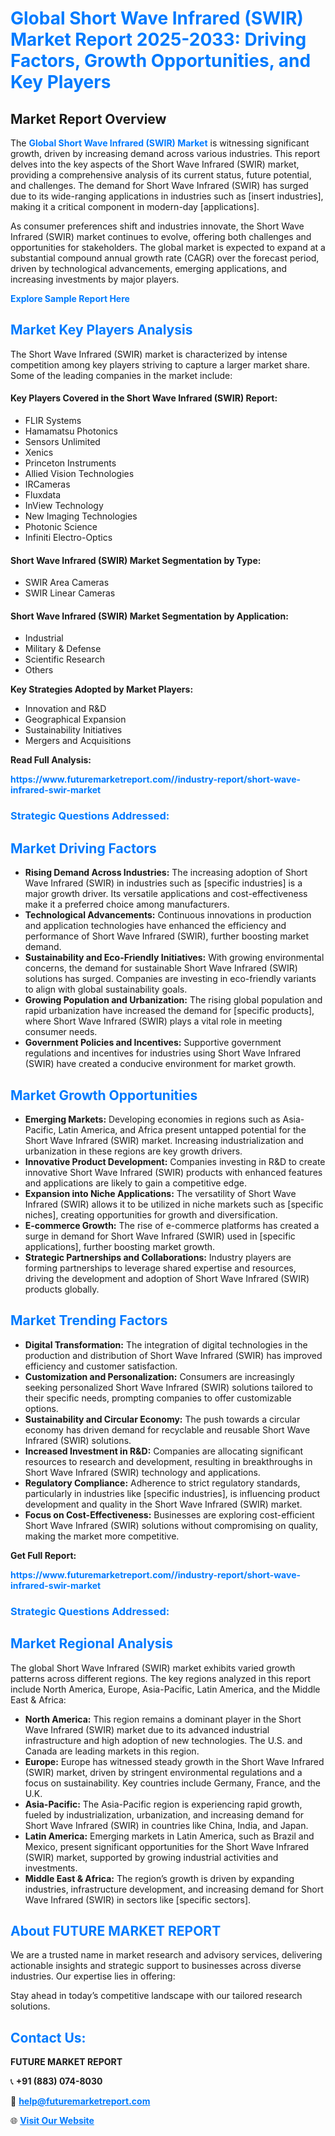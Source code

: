 <h1 style="color: #007BFF;">Global Short Wave Infrared (SWIR) Market Report 2025-2033: Driving Factors, Growth Opportunities, and Key Players</h1>

<section id="overview">
<h2>Market Report Overview</h2>
<p>The <a href="https://www.futuremarketreport.com//industry-report/short-wave-infrared-swir-market" style="color: #007BFF; text-decoration: none;"><strong>Global Short Wave Infrared (SWIR) Market</strong></a> is witnessing significant growth, driven by increasing demand across various industries. This report delves into the key aspects of the Short Wave Infrared (SWIR) market, providing a comprehensive analysis of its current status, future potential, and challenges. The demand for Short Wave Infrared (SWIR) has surged due to its wide-ranging applications in industries such as [insert industries], making it a critical component in modern-day [applications].</p>
<p>As consumer preferences shift and industries innovate, the Short Wave Infrared (SWIR) market continues to evolve, offering both challenges and opportunities for stakeholders. The global market is expected to expand at a substantial compound annual growth rate (CAGR) over the forecast period, driven by technological advancements, emerging applications, and increasing investments by major players.</p>
</section>

<section id="overview">
<p><a href="https://www.futuremarketreport.com//request-sample/reportId=55084" style="color: #007BFF; text-decoration: none;"><strong>Explore Sample Report Here</strong></a></p>
</section>

<section id="key-players">
<h2 style="color: #007BFF;">Market Key Players Analysis</h2>
<p>The Short Wave Infrared (SWIR) market is characterized by intense competition among key players striving to capture a larger market share. Some of the leading companies in the market include:</p>
<h4>Key Players Covered in the Short Wave Infrared (SWIR) Report:</h4>
<ul><li>FLIR Systems</li><li>Hamamatsu Photonics</li><li>Sensors Unlimited</li><li>Xenics</li><li>Princeton Instruments</li><li>Allied Vision Technologies</li><li>IRCameras</li><li>Fluxdata</li><li>InView Technology</li><li>New Imaging Technologies</li><li>Photonic Science</li><li>Infiniti Electro-Optics</li></ul>
<h4>Short Wave Infrared (SWIR) Market Segmentation by Type:</h4>
<ul><li>SWIR Area Cameras</li><li>SWIR Linear Cameras</li></ul>

<h4>Short Wave Infrared (SWIR) Market Segmentation by Application:</h4>
<ul><li>Industrial</li><li>Military &amp; Defense</li><li>Scientific Research</li><li>Others</li></ul>
<p><strong>Key Strategies Adopted by Market Players:</strong></p>
<ul>
<li>Innovation and R&D</li>
<li>Geographical Expansion</li>
<li>Sustainability Initiatives</li>
<li>Mergers and Acquisitions</li>
</ul>
</section>

<section>
<p><strong>Read Full Analysis: </strong></p><a href="https://www.futuremarketreport.com//industry-report/short-wave-infrared-swir-market" style="color: #007BFF; text-decoration: none;"><strong>https://www.futuremarketreport.com//industry-report/short-wave-infrared-swir-market</strong></a>
<h3 style="color: #007BFF;">Strategic Questions Addressed:</h3>
</section>

<section id="driving-factors">
<h2 style="color: #007BFF;">Market Driving Factors</h2>
<ul>
<li><strong>Rising Demand Across Industries:</strong> The increasing adoption of Short Wave Infrared (SWIR) in industries such as [specific industries] is a major growth driver. Its versatile applications and cost-effectiveness make it a preferred choice among manufacturers.</li>
<li><strong>Technological Advancements:</strong> Continuous innovations in production and application technologies have enhanced the efficiency and performance of Short Wave Infrared (SWIR), further boosting market demand.</li>
<li><strong>Sustainability and Eco-Friendly Initiatives:</strong> With growing environmental concerns, the demand for sustainable Short Wave Infrared (SWIR) solutions has surged. Companies are investing in eco-friendly variants to align with global sustainability goals.</li>
<li><strong>Growing Population and Urbanization:</strong> The rising global population and rapid urbanization have increased the demand for [specific products], where Short Wave Infrared (SWIR) plays a vital role in meeting consumer needs.</li>
<li><strong>Government Policies and Incentives:</strong> Supportive government regulations and incentives for industries using Short Wave Infrared (SWIR) have created a conducive environment for market growth.</li>
</ul>
</section>

<section id="growth-opportunities">
<h2 style="color: #007BFF;">Market Growth Opportunities</h2>
<ul>
<li><strong>Emerging Markets:</strong> Developing economies in regions such as Asia-Pacific, Latin America, and Africa present untapped potential for the Short Wave Infrared (SWIR) market. Increasing industrialization and urbanization in these regions are key growth drivers.</li>
<li><strong>Innovative Product Development:</strong> Companies investing in R&D to create innovative Short Wave Infrared (SWIR) products with enhanced features and applications are likely to gain a competitive edge.</li>
<li><strong>Expansion into Niche Applications:</strong> The versatility of Short Wave Infrared (SWIR) allows it to be utilized in niche markets such as [specific niches], creating opportunities for growth and diversification.</li>
<li><strong>E-commerce Growth:</strong> The rise of e-commerce platforms has created a surge in demand for Short Wave Infrared (SWIR) used in [specific applications], further boosting market growth.</li>
<li><strong>Strategic Partnerships and Collaborations:</strong> Industry players are forming partnerships to leverage shared expertise and resources, driving the development and adoption of Short Wave Infrared (SWIR) products globally.</li>
</ul>
</section>

<section id="trending-factors">
<h2 style="color: #007BFF;">Market Trending Factors</h2>
<ul>
<li><strong>Digital Transformation:</strong> The integration of digital technologies in the production and distribution of Short Wave Infrared (SWIR) has improved efficiency and customer satisfaction.</li>
<li><strong>Customization and Personalization:</strong> Consumers are increasingly seeking personalized Short Wave Infrared (SWIR) solutions tailored to their specific needs, prompting companies to offer customizable options.</li>
<li><strong>Sustainability and Circular Economy:</strong> The push towards a circular economy has driven demand for recyclable and reusable Short Wave Infrared (SWIR) solutions.</li>
<li><strong>Increased Investment in R&D:</strong> Companies are allocating significant resources to research and development, resulting in breakthroughs in Short Wave Infrared (SWIR) technology and applications.</li>
<li><strong>Regulatory Compliance:</strong> Adherence to strict regulatory standards, particularly in industries like [specific industries], is influencing product development and quality in the Short Wave Infrared (SWIR) market.</li>
<li><strong>Focus on Cost-Effectiveness:</strong> Businesses are exploring cost-efficient Short Wave Infrared (SWIR) solutions without compromising on quality, making the market more competitive.</li>
</ul>
</section>

<section>
<p><strong>Get Full Report: </strong></p><a href="https://www.futuremarketreport.com//industry-report/short-wave-infrared-swir-market" style="color: #007BFF; text-decoration: none;"><strong>https://www.futuremarketreport.com//industry-report/short-wave-infrared-swir-market</strong></a>
<h3 style="color: #007BFF;">Strategic Questions Addressed:</h3>
</section>


<section id="regional-analysis">
<h2 style="color: #007BFF;">Market Regional Analysis</h2>
<p>The global Short Wave Infrared (SWIR) market exhibits varied growth patterns across different regions. The key regions analyzed in this report include North America, Europe, Asia-Pacific, Latin America, and the Middle East & Africa:</p>
<ul>
<li><strong>North America:</strong> This region remains a dominant player in the Short Wave Infrared (SWIR) market due to its advanced industrial infrastructure and high adoption of new technologies. The U.S. and Canada are leading markets in this region.</li>
<li><strong>Europe:</strong> Europe has witnessed steady growth in the Short Wave Infrared (SWIR) market, driven by stringent environmental regulations and a focus on sustainability. Key countries include Germany, France, and the U.K.</li>
<li><strong>Asia-Pacific:</strong> The Asia-Pacific region is experiencing rapid growth, fueled by industrialization, urbanization, and increasing demand for Short Wave Infrared (SWIR) in countries like China, India, and Japan.</li>
<li><strong>Latin America:</strong> Emerging markets in Latin America, such as Brazil and Mexico, present significant opportunities for the Short Wave Infrared (SWIR) market, supported by growing industrial activities and investments.</li>
<li><strong>Middle East & Africa:</strong> The region’s growth is driven by expanding industries, infrastructure development, and increasing demand for Short Wave Infrared (SWIR) in sectors like [specific sectors].</li>
</ul>
</section>

<footer>
<h2 style="color: #007BFF;">About FUTURE MARKET REPORT</h2>
<p>We are a trusted name in market research and advisory services, delivering actionable insights and strategic support to businesses across diverse industries. Our expertise lies in offering:</p>

<p>Stay ahead in today’s competitive landscape with our tailored research solutions.</p>

<h2 style="color: #007BFF;">Contact Us:</h2>
<p><strong>FUTURE MARKET REPORT</strong></p>
<p>📞 <strong>+91 (883) 074-8030</strong></p>
<p>📧 <strong><a href="mailto:help@futuremarketreport.com" style="color: #007BFF;">help@futuremarketreport.com</a></strong></p>
<p>🌐 <strong><a href="https://www.futuremarketreport.com/" style="color: #007BFF;">Visit Our Website</a></strong></p>
</footer>